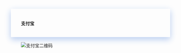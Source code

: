 <div>
<div style="padding-left:2rem;padding-right:2rem;padding-top:1rem;padding-bottom:1rem;box-shadow:0 8px 17px 0 rgba(76,124,226,.2), 0 6px 20px 0 rgba(49,115,211,.19)">
<h4 class="margin-top:5rem;"><span style="font-weight:600">支付宝</span></h4>
</div>

<div style="padding-left:2rem;padding-right:2rem;padding-top:1rem;">
    <img src="https://cdn.inbuff.cn/image/pay/1516383654686.jpg" alt="支付宝二维码">
</div>